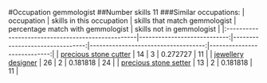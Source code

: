 #Occupation gemmologist
##Number skills 11
###Similar occupations:
| occupation                                        |   skills in this occupation |   skills that match gemmologist |   percentage match with gemmologist |   skills not in gemmologist |
|:--------------------------------------------------|----------------------------:|--------------------------------:|------------------------------------:|----------------------------:|
| [precious stone cutter](precious_stone_cutter.md) |                          14 |                               3 |                            0.272727 |                          11 |
| [jewellery designer](jewellery_designer.md)       |                          26 |                               2 |                            0.181818 |                          24 |
| [precious stone setter](precious_stone_setter.md) |                          13 |                               2 |                            0.181818 |                          11 |
